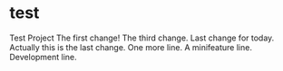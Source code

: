 # test
Test Project
The first change!
The third change.
Last change for today.
Actually this is the last change.
One more line.
A minifeature line.
Development line.

